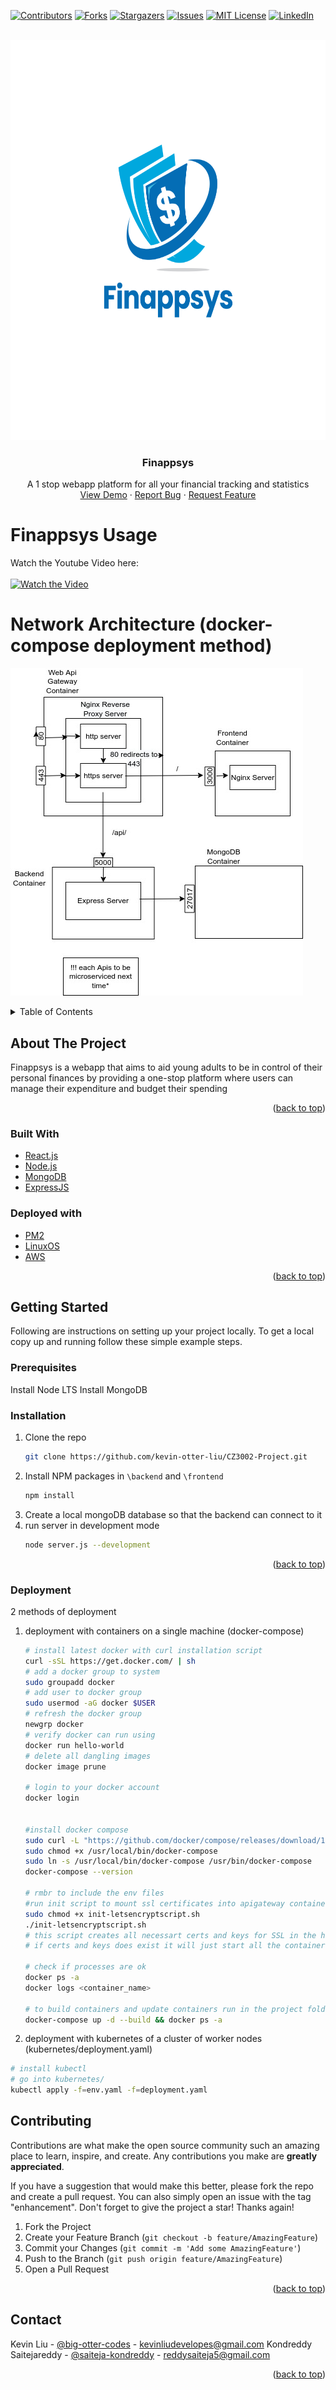 <div id="top"></div>
<!--
*** Thanks for checking out the Best-README-Template. If you have a suggestion
*** that would make this better, please fork the repo and create a pull request
*** or simply open an issue with the tag "enhancement".
*** Don't forget to give the project a star!
*** Thanks again! Now go create something AMAZING! :D
-->

<!-- PROJECT SHIELDS -->
<!--
*** I'm using markdown "reference style" links for readability.
*** Reference links are enclosed in brackets [ ] instead of parentheses ( ).
*** See the bottom of this document for the declaration of the reference variables
*** for contributors-url, forks-url, etc. This is an optional, concise syntax you may use.
*** https://www.markdownguide.org/basic-syntax/#reference-style-links
-->
[![Contributors][contributors-shield]][contributors-url]
[![Forks][forks-shield]][forks-url]
[![Stargazers][stars-shield]][stars-url]
[![Issues][issues-shield]][issues-url]
[![MIT License][license-shield]][license-url]
[![LinkedIn][linkedin-shield]][linkedin-url]

<!-- PROJECT LOGO -->
<br />
<div align="center">
  <a href="https://github.com/kevin-otter-liu/CZ3002-Project">
    <img src="assets/Finappsys.svg" alt="Logo" width="640" height="640">
  </a>

<h3 align="center">Finappsys</h3>

  <p align="center">
    A 1 stop webapp platform for all your financial tracking and statistics
    <br />
    <a href="https://www.youtube.com/watch?v=iG0Q7lon6Vk">View Demo</a>
    ·
    <a href="https://github.com/kevin-otter-liu/CZ3002-Project/issues">Report Bug</a>
    ·
    <a href="https://github.com/kevin-otter-liu/CZ3002-Project/issues">Request Feature</a>
  </p>
</div>

# Finappsys Usage
Watch the Youtube Video here:
</br>
</br>
[![Watch the Video](https://img.youtube.com/vi/iG0Q7lon6Vk/maxresdefault.jpg)](https://www.youtube.com/watch?v=iG0Q7lon6Vk)

# Network Architecture (docker-compose deployment method)
![Network Architecture](./assets/docker-compose-network.jpg?raw=true "Network Architecture")

<!-- TABLE OF CONTENTS -->
<details>
  <summary>Table of Contents</summary>
  <ol>
    <li>
      <a href="#about-the-project">About The Project</a>
      <ul>
        <li><a href="#built-with">Built With</a></li>
      </ul>
    </li>
    <li>
      <a href="#getting-started">Getting Started</a>
      <ul>
        <li><a href="#prerequisites">Prerequisites</a></li>
        <li><a href="#installation">Installation</a></li>
      </ul>
    </li>
    <li><a href="#contact">Contact</a></li>
  </ol>
</details>



<!-- ABOUT THE PROJECT -->
## About The Project
Finappsys is a webapp that aims to aid young adults to be in control of their personal finances by providing a one-stop platform where users can manage their expenditure and budget their spending
<p align="right">(<a href="#top">back to top</a>)</p>



### Built With

* [React.js](https://reactjs.org/)
* [Node.js](https://nodejs.org/)
* [MongoDB](https://www.mongodb.com/)
* [ExpressJS](https://expressjs.com/)
### Deployed with
* [PM2](https://pm2.keymetrics.io/)
* [LinuxOS](https://ubuntu.com/)
* [AWS](https://ubuntu.com/)

<p align="right">(<a href="#top">back to top</a>)</p>



<!-- GETTING STARTED -->
## Getting Started

Following are instructions on setting up your project locally.
To get a local copy up and running follow these simple example steps.

### Prerequisites
Install Node LTS
Install MongoDB


### Installation

1. Clone the repo
   ```sh
   git clone https://github.com/kevin-otter-liu/CZ3002-Project.git
   ```
2. Install NPM packages in `\backend` and `\frontend`
   ```sh
   npm install
   ```
3. Create a local mongoDB database so that the backend can connect to it
3. run server in development mode
   ```sh
   node server.js --development
   ```

<p align="right">(<a href="#top">back to top</a>)</p>

### Deployment
2 methods of deployment
1. deployment with containers on a single machine (docker-compose)
   ```sh
   # install latest docker with curl installation script
   curl -sSL https://get.docker.com/ | sh
   # add a docker group to system
   sudo groupadd docker
   # add user to docker group
   sudo usermod -aG docker $USER
   # refresh the docker group
   newgrp docker 
   # verify docker can run using
   docker run hello-world
   # delete all dangling images
   docker image prune
   
   # login to your docker account
   docker login
   
   
   #install docker compose
   sudo curl -L "https://github.com/docker/compose/releases/download/1.27.4/docker-compose-$(uname -s)-$(uname -m)" -o /usr/local/bin/docker-compose
   sudo chmod +x /usr/local/bin/docker-compose
   sudo ln -s /usr/local/bin/docker-compose /usr/bin/docker-compose
   docker-compose --version
   
   # rmbr to include the env files
   #run init script to mount ssl certificates into apigateway container && start up all containers
   sudo chmod +x init-letsencryptscript.sh
   ./init-letsencryptscript.sh
   # this script creates all necessart certs and keys for SSL in the host machine if it doesnt exist and mount them into the apigateway container using docker bind mounts.
   # if certs and keys does exist it will just start all the containers
   
   # check if processes are ok
   docker ps -a
   docker logs <container_name>
   
   # to build containers and update containers run in the project folder where docker-compose.yaml is located and execute
   docker-compose up -d --build && docker ps -a
   ```
2. deployment with kubernetes of a cluster of worker nodes (kubernetes/deployment.yaml)
  ```sh
  # install kubectl
  # go into kubernetes/
  kubectl apply -f=env.yaml -f=deployment.yaml
  ```
<!-- CONTRIBUTING -->
## Contributing

Contributions are what make the open source community such an amazing place to learn, inspire, and create. Any contributions you make are **greatly appreciated**.

If you have a suggestion that would make this better, please fork the repo and create a pull request. You can also simply open an issue with the tag "enhancement".
Don't forget to give the project a star! Thanks again!

1. Fork the Project
2. Create your Feature Branch (`git checkout -b feature/AmazingFeature`)
3. Commit your Changes (`git commit -m 'Add some AmazingFeature'`)
4. Push to the Branch (`git push origin feature/AmazingFeature`)
5. Open a Pull Request

<p align="right">(<a href="#top">back to top</a>)</p>

<!-- CONTACT -->
## Contact

Kevin Liu - [@big-otter-codes](https://www.linkedin.com/in/kevin-liu-kai-big-otter-codes/) - kevinliudevelopes@gmail.com
Kondreddy Saitejareddy - [@saiteja-kondreddy](https://www.linkedin.com/in/saitejareddy-kondreddy/) - reddysaiteja5@gmail.com

<p align="right">(<a href="#top">back to top</a>)</p>



<!-- MARKDOWN LINKS & IMAGES -->
<!-- https://www.markdownguide.org/basic-syntax/#reference-style-links -->
[contributors-shield]: https://img.shields.io/github/contributors/github_username/repo_name.svg?style=for-the-badge
[contributors-url]: https://github.com/github_username/repo_name/graphs/contributors
[forks-shield]: https://img.shields.io/github/forks/github_username/repo_name.svg?style=for-the-badge
[forks-url]: https://github.com/github_username/repo_name/network/members
[stars-shield]: https://img.shields.io/github/stars/github_username/repo_name.svg?style=for-the-badge
[stars-url]: https://github.com/github_username/repo_name/stargazers
[issues-shield]: https://img.shields.io/github/issues/github_username/repo_name.svg?style=for-the-badge
[issues-url]: https://github.com/github_username/repo_name/issues
[license-shield]: https://img.shields.io/github/license/github_username/repo_name.svg?style=for-the-badge
[license-url]: https://github.com/github_username/repo_name/blob/master/LICENSE.txt
[linkedin-shield]: https://img.shields.io/badge/-LinkedIn-black.svg?style=for-the-badge&logo=linkedin&colorB=555
[linkedin-url]: https://www.linkedin.com/in/kevin-liu-kai-big-otter-codes/
[product-screenshot]: assets/Finappsys.svg

